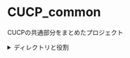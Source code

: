 # CUCP_common
CUCPの共通部分をまとめたプロジェクト

<details><summary>ディレクトリと役割</summary><div>

```dir
cucp_common
+ constant    :プロジェクト共通の定数を定義したクラスなどを配置する
+ entity      :データの受け皿クラスを格納する
+ repository  
|  + custom   :自作リポジトリのインタフェースを定義する
|  + impl     :自作リポジトリの中身を実装する
+ util        :プロジェクト共通の処理・メソッドを定義したクラスを配置する
+ validation  :バリデーションアノテーションクラスを配置する
   + validator:上記バリデーションのチェック処理を実装する
```

</div></details>

